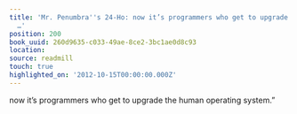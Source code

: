 ```yaml
---
title: 'Mr. Penumbra''s 24-Ho: now it’s programmers who get to upgrade the human operating
  …'
position: 200
book_uuid: 260d9635-c033-49ae-8ce2-3bc1ae0d8c93
location:
source: readmill
touch: true
highlighted_on: '2012-10-15T00:00:00.000Z'
---
```


now it’s programmers who get to upgrade the human operating system.”